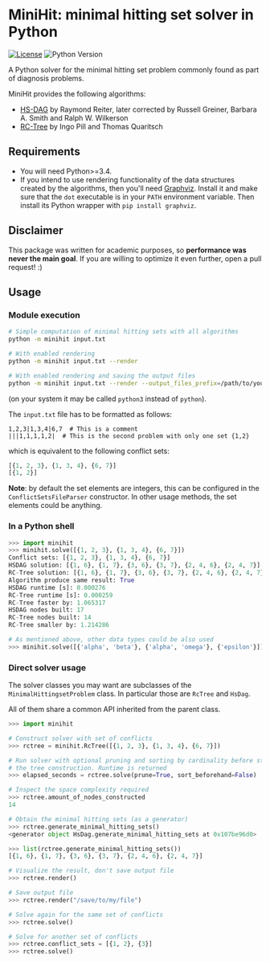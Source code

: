MiniHit: minimal hitting set solver in Python
==============================================================================

[![License](https://img.shields.io/badge/License-BSD%203--Clause-blue.svg)](LICENSE.md)
![Python Version](https://img.shields.io/pypi/pyversions/Django.svg)

A Python solver for the minimal hitting set problem commonly found as part of 
diagnosis problems.

MiniHit provides the following algorithms:

- [HS-DAG](http://www.cs.ru.nl/P.Lucas/teaching/KeR/Theorist/greibers-correctiontoreiter.pdf)
  by Raymond Reiter, later corrected by Russell Greiner, Barbara A. Smith and 
  Ralph W. Wilkerson
- [RC-Tree](http://www.ist.tugraz.at/pill/downloads/IWPD15_p5_preprint.pdf)
  by Ingo Pill and Thomas Quaritsch


Requirements
----------------------------------------

- You will need Python>=3.4.
- If you intend to use rendering functionality of the data structures
  created by the algorithms, then you'll need
  [Graphviz](https://graphviz.gitlab.io/download/). Install it 
  and make sure that the `dot` executable is in your `PATH` environment
  variable. Then install its Python wrapper with `pip install graphviz`.


Disclaimer
----------------------------------------

This package was written for academic purposes, so **performance was never
the main goal**. If you are willing to optimize it even further, open a
pull request! :)


Usage
----------------------------------------

### Module execution

```bash
# Simple computation of minimal hitting sets with all algorithms
python -m minihit input.txt

# With enabled rendering
python -m minihit input.txt --render

# With enabled rendering and saving the output files
python -m minihit input.txt --render --output_files_prefix=/path/to/your/minimal_hitting_sets
```
(on your system it may be called `python3` instead of `python`).

The `input.txt` file has to be formatted as follows:
```
1,2,3|1,3,4|6,7  # This is a comment
|||1,1,1,1,2|  # This is the second problem with only one set {1,2}
```

which is equivalent to the following conflict sets:

```python
[{1, 2, 3}, {1, 3, 4}, {6, 7}]
[{1, 2}]
```

**Note**: by default the set elements are integers, this can be configured
in the `ConflictSetsFileParser` constructor. In other usage methods,
the set elements could be anything.


### In a Python shell

```python
>>> import minihit
>>> minihit.solve([{1, 2, 3}, {1, 3, 4}, {6, 7}])
Conflict sets: [{1, 2, 3}, {1, 3, 4}, {6, 7}]
HSDAG solution: [{1, 6}, {1, 7}, {3, 6}, {3, 7}, {2, 4, 6}, {2, 4, 7}]
RC-Tree solution: [{1, 6}, {1, 7}, {3, 6}, {3, 7}, {2, 4, 6}, {2, 4, 7}]
Algorithm produce same result: True
HSDAG runtime [s]: 0.000276
RC-Tree runtime [s]: 0.000259
RC-Tree faster by: 1.065317
HSDAG nodes built: 17
RC-Tree nodes built: 14
RC-Tree smaller by: 1.214286

# As mentioned above, other data types could be also used
>>> minihit.solve([{'alpha', 'beta'}, {'alpha', 'omega'}, {'epsilon'}])
```




### Direct solver usage

The solver classes you may want are subclasses of the 
`MinimalHittingsetProblem` class. In particular those are
`RcTree` and `HsDag`.

All of them share a common API inherited from the parent class.

```python
>>> import minihit

# Construct solver with set of conflicts
>>> rctree = minihit.RcTree([{1, 2, 3}, {1, 3, 4}, {6, 7}])

# Run solver with optional pruning and sorting by cardinality before starting
# the tree construction. Runtime is returned
>>> elapsed_seconds = rctree.solve(prune=True, sort_beforehand=False)

# Inspect the space complexity required
>>> rctree.amount_of_nodes_constructed
14

# Obtain the minimal hitting sets (as a generator)
>>> rctree.generate_minimal_hitting_sets()
<generator object HsDag.generate_minimal_hitting_sets at 0x107be96d0>

>>> list(rctree.generate_minimal_hitting_sets())
[{1, 6}, {1, 7}, {3, 6}, {3, 7}, {2, 4, 6}, {2, 4, 7}]

# Visualize the result, don't save output file
>>> rctree.render()

# Save output file
>>> rctree.render("/save/to/my/file")

# Solve again for the same set of conflicts
>>> rctree.solve()

# Solve for another set of conflicts
>>> rctree.conflict_sets = [{1, 2}, {3}]
>>> rctree.solve()
```
